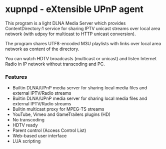 # xupnpd - eXtensible UPnP agent 

This program is a light DLNA Media Server which provides ContentDirectory:1 service for sharing IPTV unicast streams over local area network (with udpxy for multicast to HTTP unicast conversion).

The program shares UTF8-encoded M3U playlists with links over local area network as content of the directory.

You can watch HDTV broadcasts (multicast or unicast) and listen Internet Radio in IP network without transcoding and PC. 

### Features

  * Builtin DLNA/UPnP media server for sharing local media files and external IPTV/Radio streams
  * Builtin DLNA/UPnP media server for sharing local media files and external IPTV/Radio streams
  * Builtin multicast proxy for MPEG-TS streams
  * YouTube, Vimeo and GameTrailers plugins (HD)
  * No transcoding
  * HDTV ready
  * Parent control (Access Control List)
  * Web-based user interface
  * LUA scripting  
    

